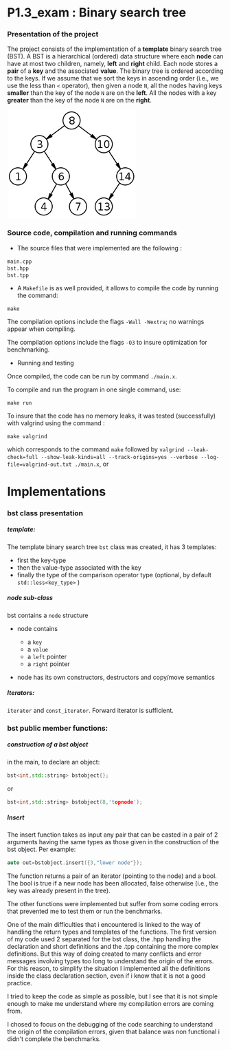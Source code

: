  

# P1.3_exam : Binary search tree

### Presentation of the project

The project consists of the implementation of a **template** binary search tree (BST). A BST is a hierarchical (ordered) data structure where each **node** can have at most two children, namely, **left** and **right** child. Each node stores a **pair** of a **key** and the associated **value**. The binary tree is ordered according to the keys. 
If we assume that we sort the keys in ascending order (i.e., we use the less than `<` operator), then given a node `N`, all the nodes having keys **smaller** than the key of the node `N` are on the **left**. All the nodes with a key **greater** than the key of the node `N` are on the **right**.

![](.aux/binary.png)



### Source code, compilation and running commands

- The source files that were implemented are the following :

```
main.cpp
bst.hpp
bst.tpp
```

- A `Makefile` is as well provided, it allows to compile the code by running the command:

```
make
```

The compilation options include the flags `-Wall -Wextra`; no warnings appear when compiling.

The compilation options include the flags `-O3` to insure optimization for benchmarking.

- Running and testing

Once compiled, the code can be run by command `./main.x`.

To compile and run the program in one single command, use:

```
make run
```

To insure that the code has no memory leaks, it was tested (successfully) with valgrind using the command : 

```
make valgrind
```

which corresponds to the command `make` followed by  `valgrind --leak-check=full --show-leak-kinds=all --track-origins=yes --verbose --log-file=valgrind-out.txt ./main.x`, or 



# Implementations

### bst class presentation

##### template: 

The template binary search tree `bst` class was created, it has 3 templates:
- first the key-type
- then the value-type associated with the key
- finally the type of the comparison operator type (optional, by default `std::less<key_type>` )

##### node sub-class

bst contains a `node` structure 

- node contains
  - a `key`
  - a `value`
  - a `left` pointer 
  - a `right` pointer 

- node has its own constructors, destructors and copy/move semantics



##### Iterators:

`iterator` and `const_iterator`. Forward iterator is sufficient.



### bst public member functions:

##### construction of a bst object

in the main, to declare an object:

```c++
bst<int,std::string> bstobject{};
```

or

```c++
bst<int,std::string> bstobject(8,'topnode');
```

##### Insert

The insert function takes as input any pair that can be casted in a pair of 2 arguments having the same types as those given in the construction of the bst object. Per example:

```c++
auto out=bstobject.insert({3,"lower node"});
```

The function returns a pair of an iterator (pointing to the node) and a bool. The bool is true if a new node has been allocated, false otherwise (i.e., the key was already present in the tree). 

The other functions were implemented but suffer from some coding errors that prevented me to test them or run the benchmarks.

One of the main difficulties that i encountered  is linked to the way of handling the return types and templates of the functions. The first version of my code used 2 separated for the bst class, the .hpp handling the declaration and short definitions and the .tpp containing the more complex definitions. But this way of doing created to many conflicts and error messages involving types too long to understand the origin of the errors. For this reason, to simplify the situation I implemented all the definitions inside the class declaration section, even if i know that it is not a good practice.

I tried to keep the code as simple as possible, but I see that it is not simple enough to make me understand where my compilation errors are coming from.

I chosed to focus on the debugging of the code searching to understand the origin of the compilation errors, given that balance was non functional i didn't complete the benchmarks.